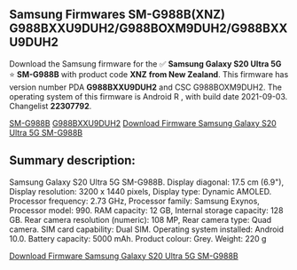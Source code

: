 <h2>Samsung Firmwares SM-G988B(XNZ) G988BXXU9DUH2/G988BOXM9DUH2/G988BXXU9DUH2</h2>
Download the Samsung firmware for the ✅ <strong>Samsung Galaxy S20 Ultra 5G </strong> ⭐ <strong>SM-G988B</strong> with product code <strong>XNZ</strong> <strong> from New Zealand</strong>. This firmware has version number PDA <strong>G988BXXU9DUH2</strong> and CSC G988BOXM9DUH2. The operating system of this firmware is Android R , with build date 2021-09-03. Changelist <strong>22307792</strong>.


[SM-G988B](https://samfirm.shop/samsung/model/SM-G988B)
[G988BXXU9DUH2](https://samfirm.shop/samsung/pda/G988BXXU9DUH2)
[Download Firmware Samsung Galaxy S20 Ultra 5G SM-G988B](https://samfirm.shop/samsung/firmware/454132)
<h2>Summary description:</h2>
<p>Samsung Galaxy S20 Ultra 5G SM-G988B. Display diagonal: 17.5 cm (6.9"), Display resolution: 3200 x 1440 pixels, Display type: Dynamic AMOLED. Processor frequency: 2.73 GHz, Processor family: Samsung Exynos, Processor model: 990. RAM capacity: 12 GB, Internal storage capacity: 128 GB. Rear camera resolution (numeric): 108 MP, Rear camera type: Quad camera. SIM card capability: Dual SIM. Operating system installed: Android 10.0. Battery capacity: 5000 mAh. Product colour: Grey. Weight: 220 g</p>


[Download Firmware Samsung Galaxy S20 Ultra 5G SM-G988B](https://samfirm.shop/samsung/firmware/454132)
